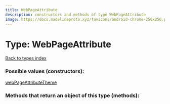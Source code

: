 ```yaml
---
title: WebPageAttribute
description: constructors and methods of type WebPageAttribute
image: https://docs.madelineproto.xyz/favicons/android-chrome-256x256.png
---
```

# Type: WebPageAttribute  
[Back to types index](index.md)



### Possible values (constructors):

[webPageAttributeTheme](../constructors/webPageAttributeTheme.md)  



### Methods that return an object of this type (methods):



